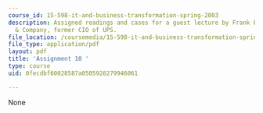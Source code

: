 ```yaml
---
course_id: 15-598-it-and-business-transformation-spring-2003
description: Assigned readings and cases for a guest lecture by Frank Erbrick, McKinsey
  & Company, former CIO of UPS.
file_location: /coursemedia/15-598-it-and-business-transformation-spring-2003/0fecdbf60028587a0505928279946061_assignment9.pdf
file_type: application/pdf
layout: pdf
title: 'Assignment 10 '
type: course
uid: 0fecdbf60028587a0505928279946061

---
```

None